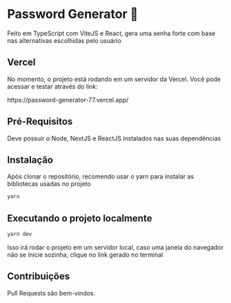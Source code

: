 # Password Generator 🔐

Feito em TypeScript com ViteJS e React, gera uma senha forte com base nas alternativas escolhidas pelo usuário

## Vercel

No momento, o projeto está rodando em um servidor da Vercel. Você pode acessar e testar através do link:
<p>https://password-generator-77.vercel.app/</p>

## Pré-Requisitos

Deve possuir o Node, NextJS e ReactJS instalados nas suas dependências

## Instalação

Após clonar o repositório, recomendo usar o yarn para instalar as bibliotecas usadas no projeto

```bash
yarn
```

## Executando o projeto localmente

```bash
yarn dev
```
Isso irá rodar o projeto em um servidor local, caso uma janela do navegador não se inicie sozinha, clique no link gerado no terminal

## Contribuições

Pull Requests são bem-vindos.
